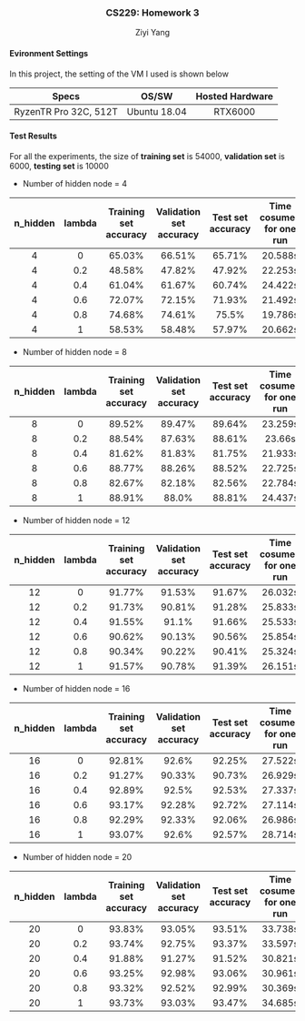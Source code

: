 <h3><center>CS229: Homework 3</center></h3>

<center>Ziyi Yang</center>

<h4>Evironment Settings</h4>

In this project, the setting of the VM I used is shown below

|         Specs         |    OS/SW     | Hosted Hardware |
| :-------------------: | :----------: | :-------------: |
| RyzenTR Pro 32C, 512T | Ubuntu 18.04 |     RTX6000     |

<h4>Test Results</h4>

For all the experiments, the size of **training set** is 54000,  **validation set** is 6000, **testing set** is 10000

* Number of hidden node = 4

| n_hidden | lambda | Training set accuracy | Validation set accuracy | Test set accuracy | Time cosumed for one run |
| :------: | :----: | :-------------------: | :---------------------: | :---------------: | :----------------------: |
|    4     |   0    |        65.03%         |         66.51%          |      65.71%       |         20.588s          |
|    4     |  0.2   |        48.58%         |         47.82%          |      47.92%       |         22.253s          |
|    4     |  0.4   |        61.04%         |         61.67%          |      60.74%       |         24.422s          |
|    4     |  0.6   |        72.07%         |         72.15%          |      71.93%       |         21.492s          |
|    4     |  0.8   |        74.68%         |         74.61%          |       75.5%       |         19.786s          |
|    4     |   1    |        58.53%         |         58.48%          |      57.97%       |         20.662s          |

* Number of hidden node = 8

| n_hidden | lambda | Training set accuracy | Validation set accuracy | Test set accuracy | Time cosumed for one run |
| :------: | :----: | :-------------------: | :---------------------: | :---------------: | :----------------------: |
|    8     |   0    |        89.52%         |         89.47%          |      89.64%       |         23.259s          |
|    8     |  0.2   |        88.54%         |         87.63%          |      88.61%       |          23.66s          |
|    8     |  0.4   |        81.62%         |         81.83%          |      81.75%       |         21.933s          |
|    8     |  0.6   |        88.77%         |         88.26%          |      88.52%       |         22.725s          |
|    8     |  0.8   |        82.67%         |         82.18%          |      82.56%       |         22.784s          |
|    8     |   1    |        88.91%         |          88.0%          |      88.81%       |         24.437s          |

* Number of hidden node = 12

| n_hidden | lambda | Training set accuracy | Validation set accuracy | Test set accuracy | Time cosumed for one run |
| :------: | :----: | :-------------------: | :---------------------: | :---------------: | :----------------------: |
|    12    |   0    |        91.77%         |         91.53%          |      91.67%       |         26.032s          |
|    12    |  0.2   |        91.73%         |         90.81%          |      91.28%       |         25.833s          |
|    12    |  0.4   |        91.55%         |          91.1%          |      91.66%       |         25.533s          |
|    12    |  0.6   |        90.62%         |         90.13%          |      90.56%       |         25.854s          |
|    12    |  0.8   |        90.34%         |         90.22%          |      90.41%       |         25.324s          |
|    12    |   1    |        91.57%         |         90.78%          |      91.39%       |         26.151s          |

* Number of hidden node = 16

| n_hidden | lambda | Training set accuracy | Validation set accuracy | Test set accuracy | Time cosumed for one run |
| :------: | :----: | :-------------------: | :---------------------: | :---------------: | :----------------------: |
|    16    |   0    |        92.81%         |          92.6%          |      92.25%       |         27.522s          |
|    16    |  0.2   |        91.27%         |         90.33%          |      90.73%       |         26.929s          |
|    16    |  0.4   |        92.89%         |          92.5%          |      92.53%       |         27.337s          |
|    16    |  0.6   |        93.17%         |         92.28%          |      92.72%       |         27.114s          |
|    16    |  0.8   |        92.29%         |         92.33%          |      92.06%       |         26.986s          |
|    16    |   1    |        93.07%         |          92.6%          |      92.57%       |         28.714s          |

* Number of hidden node = 20

| n_hidden | lambda | Training set accuracy | Validation set accuracy | Test set accuracy | Time cosumed for one run |
| :------: | :----: | :-------------------: | :---------------------: | :---------------: | :----------------------: |
|    20    |   0    |        93.83%         |         93.05%          |      93.51%       |         33.738s          |
|    20    |  0.2   |        93.74%         |         92.75%          |      93.37%       |         33.597s          |
|    20    |  0.4   |        91.88%         |         91.27%          |      91.52%       |         30.821s          |
|    20    |  0.6   |        93.25%         |         92.98%          |      93.06%       |         30.961s          |
|    20    |  0.8   |        93.32%         |         92.52%          |      92.99%       |         30.369s          |
|    20    |   1    |        93.73%         |         93.03%          |      93.47%       |         34.685s          |

